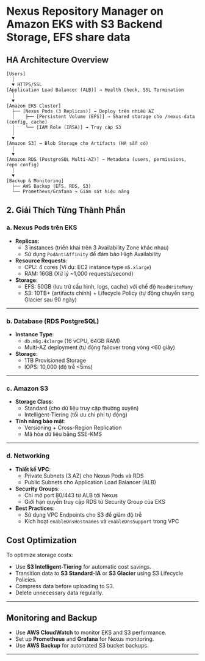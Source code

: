 # Nexus Repository Manager on Amazon EKS with S3 Backend Storage, EFS share data

## HA Architecture Overview
```plaintext
[Users]
  │
  ▼ HTTPS/SSL
[Application Load Balancer (ALB)] → Health Check, SSL Termination
  │
  ▼
[Amazon EKS Cluster]
  ├── [Nexus Pods (3 Replicas)] → Deploy trên nhiều AZ
  │    ├── [Persistent Volume (EFS)] → Shared storage cho /nexus-data (config, cache)
  │    └── [IAM Role (IRSA)] → Truy cập S3
  │
  ▼
[Amazon S3] → Blob Storage cho Artifacts (HA sẵn có)
  │
  ▼
[Amazon RDS (PostgreSQL Multi-AZ)] → Metadata (users, permissions, repo config)
  │
  ▼
[Backup & Monitoring]
  ├── AWS Backup (EFS, RDS, S3)
  └── Prometheus/Grafana → Giám sát hiệu năng

```
## 2. Giải Thích Từng Thành Phần

### a. Nexus Pods trên EKS  
- **Replicas**:  
  - 3 instances (triển khai trên 3 Availability Zone khác nhau)  
  - Sử dụng `PodAntiAffinity` để đảm bảo High Availability  
- **Resource Requests**:  
  - CPU: 4 cores (Ví dụ: EC2 instance type `m5.xlarge`)  
  - RAM: 16GB (Xử lý ~1,000 requests/second)  
- **Storage**:  
  - EFS: 50GB (lưu trữ cấu hình, logs, cache) với chế độ `ReadWriteMany`  
  - S3: 10TB+ (artifacts chính) + Lifecycle Policy (tự động chuyển sang Glacier sau 90 ngày)  

---

### b. Database (RDS PostgreSQL)  
- **Instance Type**:  
  - `db.m6g.4xlarge` (16 vCPU, 64GB RAM)  
  - Multi-AZ deployment (tự động failover trong vòng <60 giây)  
- **Storage**:  
  - 1TB Provisioned Storage  
  - IOPS: 10,000 (độ trễ <5ms)  

---

### c. Amazon S3  
- **Storage Class**:  
  - Standard (cho dữ liệu truy cập thường xuyên)  
  - Intelligent-Tiering (tối ưu chi phí tự động)  
- **Tính năng bảo mật**:  
  - Versioning + Cross-Region Replication  
  - Mã hóa dữ liệu bằng SSE-KMS  

---

### d. Networking  
- **Thiết kế VPC**:  
  - Private Subnets (3 AZ) cho Nexus Pods và RDS  
  - Public Subnets cho Application Load Balancer (ALB)  
- **Security Groups**:  
  - Chỉ mở port 80/443 từ ALB tới Nexus  
  - Giới hạn quyền truy cập RDS từ Security Group của EKS  
- **Best Practices**:  
  - Sử dụng VPC Endpoints cho S3 để giảm độ trễ  
  - Kích hoạt `enableDnsHostnames` và `enableDnsSupport` trong VPC  


## Cost Optimization
To optimize storage costs:
- Use **S3 Intelligent-Tiering** for automatic cost savings.
- Transition data to **S3 Standard-IA** or **S3 Glacier** using S3 Lifecycle Policies.
- Compress data before uploading to S3.
- Delete unnecessary data regularly.

---

## Monitoring and Backup
- Use **AWS CloudWatch** to monitor EKS and S3 performance.
- Set up **Prometheus** and **Grafana** for Nexus monitoring.
- Use **AWS Backup** for automated S3 bucket backups.

---






